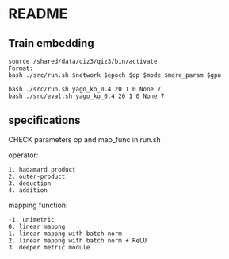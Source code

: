 # README
## Train embedding
```
source /shared/data/qiz3/qiz3/bin/activate
Format:
bash ./src/run.sh $network $epoch $op $mode $more_param $gpu

bash ./src/run.sh yago_ko_0.4 20 1 0 None 7
bash ./src/eval.sh yago_ko_0.4 20 1 0 None 7
```

## specifications
CHECK parameters op and map\_func in run.sh

operator:

	1. hadamard product
	2. outer-product
	3. deduction
	4. addition
	
mapping function:

	-1. unimetric
	0. linear mappng
	1. linear mappng with batch norm
	2. linear mappng with batch norm + ReLU
	3. deeper metric module
